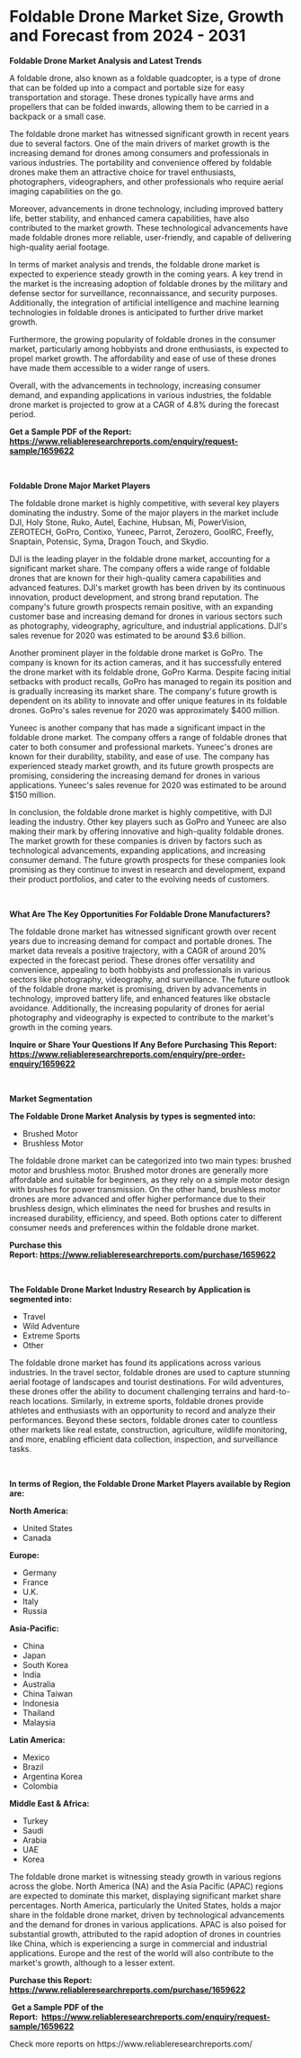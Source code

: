 <p><h1>Foldable Drone Market Size, Growth and Forecast from 2024 - 2031</h1></p><p><strong>Foldable Drone Market Analysis and Latest Trends</strong></p>
<p><p>A foldable drone, also known as a foldable quadcopter, is a type of drone that can be folded up into a compact and portable size for easy transportation and storage. These drones typically have arms and propellers that can be folded inwards, allowing them to be carried in a backpack or a small case.</p><p>The foldable drone market has witnessed significant growth in recent years due to several factors. One of the main drivers of market growth is the increasing demand for drones among consumers and professionals in various industries. The portability and convenience offered by foldable drones make them an attractive choice for travel enthusiasts, photographers, videographers, and other professionals who require aerial imaging capabilities on the go.</p><p>Moreover, advancements in drone technology, including improved battery life, better stability, and enhanced camera capabilities, have also contributed to the market growth. These technological advancements have made foldable drones more reliable, user-friendly, and capable of delivering high-quality aerial footage.</p><p>In terms of market analysis and trends, the foldable drone market is expected to experience steady growth in the coming years. A key trend in the market is the increasing adoption of foldable drones by the military and defense sector for surveillance, reconnaissance, and security purposes. Additionally, the integration of artificial intelligence and machine learning technologies in foldable drones is anticipated to further drive market growth.</p><p>Furthermore, the growing popularity of foldable drones in the consumer market, particularly among hobbyists and drone enthusiasts, is expected to propel market growth. The affordability and ease of use of these drones have made them accessible to a wider range of users.</p><p>Overall, with the advancements in technology, increasing consumer demand, and expanding applications in various industries, the foldable drone market is projected to grow at a CAGR of 4.8% during the forecast period.</p></p>
<p><strong>Get a Sample PDF of the Report:&nbsp; <a href="https://www.reliableresearchreports.com/enquiry/request-sample/1659622">https://www.reliableresearchreports.com/enquiry/request-sample/1659622</a></strong></p>
<p>&nbsp;</p>
<p><strong>Foldable Drone Major Market Players</strong></p>
<p><p>The foldable drone market is highly competitive, with several key players dominating the industry. Some of the major players in the market include DJI, Holy Stone, Ruko, Autel, Eachine, Hubsan, Mi, PowerVision, ZEROTECH, GoPro, Contixo, Yuneec, Parrot, Zerozero, GoolRC, Freefly, Snaptain, Potensic, Syma, Dragon Touch, and Skydio.</p><p>DJI is the leading player in the foldable drone market, accounting for a significant market share. The company offers a wide range of foldable drones that are known for their high-quality camera capabilities and advanced features. DJI's market growth has been driven by its continuous innovation, product development, and strong brand reputation. The company's future growth prospects remain positive, with an expanding customer base and increasing demand for drones in various sectors such as photography, videography, agriculture, and industrial applications. DJI's sales revenue for 2020 was estimated to be around $3.6 billion.</p><p>Another prominent player in the foldable drone market is GoPro. The company is known for its action cameras, and it has successfully entered the drone market with its foldable drone, GoPro Karma. Despite facing initial setbacks with product recalls, GoPro has managed to regain its position and is gradually increasing its market share. The company's future growth is dependent on its ability to innovate and offer unique features in its foldable drones. GoPro's sales revenue for 2020 was approximately $400 million.</p><p>Yuneec is another company that has made a significant impact in the foldable drone market. The company offers a range of foldable drones that cater to both consumer and professional markets. Yuneec's drones are known for their durability, stability, and ease of use. The company has experienced steady market growth, and its future growth prospects are promising, considering the increasing demand for drones in various applications. Yuneec's sales revenue for 2020 was estimated to be around $150 million.</p><p>In conclusion, the foldable drone market is highly competitive, with DJI leading the industry. Other key players such as GoPro and Yuneec are also making their mark by offering innovative and high-quality foldable drones. The market growth for these companies is driven by factors such as technological advancements, expanding applications, and increasing consumer demand. The future growth prospects for these companies look promising as they continue to invest in research and development, expand their product portfolios, and cater to the evolving needs of customers.</p></p>
<p>&nbsp;</p>
<p><strong>What Are The Key Opportunities For Foldable Drone Manufacturers?</strong></p>
<p><p>The foldable drone market has witnessed significant growth over recent years due to increasing demand for compact and portable drones. The market data reveals a positive trajectory, with a CAGR of around 20% expected in the forecast period. These drones offer versatility and convenience, appealing to both hobbyists and professionals in various sectors like photography, videography, and surveillance. The future outlook of the foldable drone market is promising, driven by advancements in technology, improved battery life, and enhanced features like obstacle avoidance. Additionally, the increasing popularity of drones for aerial photography and videography is expected to contribute to the market's growth in the coming years.</p></p>
<p><strong>Inquire or Share Your Questions If Any Before Purchasing This Report: <a href="https://www.reliableresearchreports.com/enquiry/pre-order-enquiry/1659622">https://www.reliableresearchreports.com/enquiry/pre-order-enquiry/1659622</a></strong></p>
<p>&nbsp;</p>
<p><strong>Market Segmentation</strong></p>
<p><strong>The Foldable Drone Market Analysis by types is segmented into:</strong></p>
<p><ul><li>Brushed Motor</li><li>Brushless Motor</li></ul></p>
<p><p>The foldable drone market can be categorized into two main types: brushed motor and brushless motor. Brushed motor drones are generally more affordable and suitable for beginners, as they rely on a simple motor design with brushes for power transmission. On the other hand, brushless motor drones are more advanced and offer higher performance due to their brushless design, which eliminates the need for brushes and results in increased durability, efficiency, and speed. Both options cater to different consumer needs and preferences within the foldable drone market.</p></p>
<p><strong>Purchase this Report:&nbsp;<a href="https://www.reliableresearchreports.com/purchase/1659622">https://www.reliableresearchreports.com/purchase/1659622</a></strong></p>
<p>&nbsp;</p>
<p><strong>The Foldable Drone Market Industry Research by Application is segmented into:</strong></p>
<p><ul><li>Travel</li><li>Wild Adventure</li><li>Extreme Sports</li><li>Other</li></ul></p>
<p><p>The foldable drone market has found its applications across various industries. In the travel sector, foldable drones are used to capture stunning aerial footage of landscapes and tourist destinations. For wild adventures, these drones offer the ability to document challenging terrains and hard-to-reach locations. Similarly, in extreme sports, foldable drones provide athletes and enthusiasts with an opportunity to record and analyze their performances. Beyond these sectors, foldable drones cater to countless other markets like real estate, construction, agriculture, wildlife monitoring, and more, enabling efficient data collection, inspection, and surveillance tasks.</p></p>
<p>&nbsp;</p>
<p><strong>In terms of Region, the Foldable Drone Market Players available by Region are:</strong></p>
<p>
    <p> <strong> North America: </strong>
        <ul>
            <li>United States</li>
            <li>Canada</li>
        </ul>
        </p> 
    <p> <strong> Europe: </strong>
        <ul>
            <li>Germany</li>
            <li>France</li>
            <li>U.K.</li>
            <li>Italy</li>
            <li>Russia</li>
        </ul>
        </p> 
    <p> <strong> Asia-Pacific: </strong>
        <ul>
            <li>China</li>
            <li>Japan</li>
            <li>South Korea</li>
            <li>India</li>
            <li>Australia</li>
            <li>China Taiwan</li>
            <li>Indonesia</li>
            <li>Thailand</li>
            <li>Malaysia</li>
        </ul>
        </p> 
    <p> <strong> Latin America: </strong>
        <ul>
            <li>Mexico</li>
            <li>Brazil</li>
            <li>Argentina Korea</li>
            <li>Colombia</li>
        </ul>
        </p> 
    <p> <strong> Middle East & Africa: </strong>
        <ul>
            <li>Turkey</li>
            <li>Saudi</li>
            <li>Arabia</li>
            <li>UAE</li>
            <li>Korea</li>
        </ul>
    </p>
    </p>
<p><p>The foldable drone market is witnessing steady growth in various regions across the globe. North America (NA) and the Asia Pacific (APAC) regions are expected to dominate this market, displaying significant market share percentages. North America, particularly the United States, holds a major share in the foldable drone market, driven by technological advancements and the demand for drones in various applications. APAC is also poised for substantial growth, attributed to the rapid adoption of drones in countries like China, which is experiencing a surge in commercial and industrial applications. Europe and the rest of the world will also contribute to the market's growth, although to a lesser extent.</p></p>
<p><strong>Purchase this Report: <a href="https://www.reliableresearchreports.com/purchase/1659622">https://www.reliableresearchreports.com/purchase/1659622</a></strong></p>
<p>&nbsp;<strong>Get a Sample PDF of the Report:&nbsp;&nbsp;<a href="https://www.reliableresearchreports.com/enquiry/request-sample/1659622">https://www.reliableresearchreports.com/enquiry/request-sample/1659622</a></strong></p>
<p><strong></strong></p>
<p>Check more reports on https://www.reliableresearchreports.com/</p>